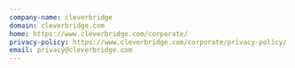 ```yaml
---
company-name: cleverbridge
domain: cleverbridge.com
home: https://www.cleverbridge.com/corporate/
privacy-policy: https://www.cleverbridge.com/corporate/privacy-policy/
email: privacy@cleverbridge.com
---
```




